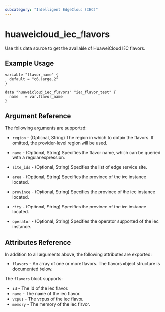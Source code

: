 ```yaml
---
subcategory: "Intelligent EdgeCloud (IEC)"
---
```


# huaweicloud_iec_flavors

Use this data source to get the available of HuaweiCloud IEC flavors.

## Example Usage

```hcl
variable "flavor_name" {
  default = "c6.large.2"
}

data "huaweicloud_iec_flavors" "iec_flavor_test" {
  name   = var.flavor_name
}
```

## Argument Reference

The following arguments are supported:

* `region` - (Optional, String) The region in which to obtain the flavors. If omitted, the provider-level region will be used.

* `name` -  (Optional, String) Specifies the flavor name, which can be queried 
    with a regular expression.
 
* `site_ids` - (Optional, String) Specifies the list of edge service site.

* `area` - (Optional, String) Specifies the province of the iec instance located.

* `province` - (Optional, String) Specifies the province of the iec instance located.

* `city` - (Optional, String) Specifies the province of the iec instance located.

* `operator` - (Optional, String) Specifies the operator supported of the iec instance.

## Attributes Reference

In addition to all arguments above, the following attributes are exported:

* `flavors` - An array of one or more flavors.
    The flavors object structure is documented below.

The `flavors` block supports:

* `id` - The id of the iec flavor.
* `name` - The name of the iec flavor.
* `vcpus` - The vcpus of the iec flavor.
* `memory` - The memory of the iec flavor.
